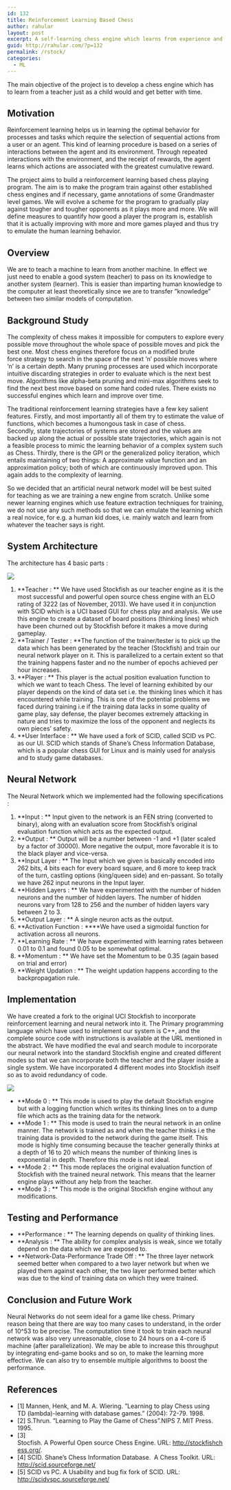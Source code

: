 ```yaml
---
id: 132
title: Reinforcement Learning Based Chess
author: rahular
layout: post
excerpt: A self-learning chess engine which learns from experience and gets better over time. Uses neural networks to modify Stockfish's evaluation algorithm.
guid: http://rahular.com/?p=132
permalink: /rstock/
categories:
  - ML
---
```

The main objective of the project is to develop a chess engine which has to learn from a teacher just as a child would and get better with time.

## Motivation

Reinforcement learning helps us in learning the optimal behavior for processes and tasks which require the selection of sequential actions from a user or an agent. This kind of learning procedure is based on a series of interactions between the agent and its environment. Through repeated interactions with the environment, and the receipt of rewards, the agent learns which actions are associated with the greatest cumulative reward.

The project aims to build a reinforcement learning based chess playing program. The aim is to make the program train against other established chess engines and if necessary, game annotations of some Grandmaster level games. We will evolve a scheme for the program to gradually play against tougher and tougher opponents as it plays more and more. We will define measures to quantify how good a player the program is, establish that it is actually improving with more and more games played and thus try to emulate the human learning behavior.

## Overview

We are to teach a machine to learn from another machine. In effect we just need to enable a good system (teacher) to pass on its knowledge to another system (learner). This is easier than imparting human knowledge to the computer at least theoretically since we are to transfer ”knowledge” between two similar models of computation.

## Background Study

The complexity of chess makes it impossible for computers to explore every possible move throughout the whole space of possible moves and pick the best one. Most chess engines therefore focus on a modified brute force strategy to search in the space of the next ’n’ possible moves where ’n’ is a certain depth. Many pruning processes are used which incorporate intuitive discarding strategies in order to evaluate which is the next best move. Algorithms like alpha-beta pruning and mini-max algorithms seek to find the next best move based on some hard coded rules. There exists no successful engines which learn and improve over time.

The traditional reinforcement learning strategies have a few key salient features. Firstly, and most importantly all of them try to estimate the value of functions, which becomes a humongous task in case of chess. Secondly, state trajectories of systems are stored and the values are backed up along the actual or possible state trajectories, which again is not a feasible process to mimic the learning behavior of a complex system such as Chess. Thirdly, there is the GPI or the generalized policy iteration, which entails maintaining of two things: A approximate value function and an approximation policy; both of which are continuously improved upon. This again adds to the complexity of learning.

So we decided that an artificial neural network model will be best suited for teaching as we are training a new engine from scratch. Unlike some newer learning engines which use feature extraction techniques for training, we do not use any such methods so that we can emulate the learning which a real novice, for e.g. a human kid does, i.e. mainly watch and learn from whatever the teacher says is right.

## System Architecture

The architecture has 4 basic parts :

<img src="../res/SysArch.png" description="" scale="75%" />

  1. **Teacher : ** We have used Stockfish as our teacher engine as it is the most successful and powerful open source chess engine with an ELO rating of 3222 (as of November, 2013). We have used it in conjunction with SCID which is a UCI based GUI for chess play and analysis. We use this engine to create a dataset of board positions (thinking lines) which have been churned out by Stockfish before it makes a move during gameplay.
  2. **Trainer / Tester : **The function of the trainer/tester is to pick up the data which has been generated by the teacher (Stockfish) and train our neural network player on it. This is parallelized to a certain extent so that the training happens faster and no the number of epochs achieved per hour increases.
  3. **Player : ** This player is the actual position evaluation function to which we want to teach Chess. The level of learning exhibited by our player depends on the kind of data set i.e. the thinking lines which it has encountered while training. This is one of the potential problems we faced during training i.e if the training data lacks in some quality of game play, say defense, the player becomes extremely attacking in nature and tries to maximize the loss of the opponent and neglects its own pieces’ safety.
  4. **User Interface : ** We have used a fork of SCID, called SCID vs PC. as our UI. SCID which stands of Shane’s Chess Information Database, which is a popular chess GUI for Linux and is mainly used for analysis and to study game databases.

## Neural Network

The Neural Network which we implemented had the following specifications :

  1. **Input : ** Input given to the network is an FEN string (converted to binary), along with an evaluation score from Stockfish’s original evaluation function which acts as the expected output.
  2. **Output : ** Output will be a number between -1 and +1 (later scaled by a factor of 30000). More negative the output, more favorable it is to the black player and vice-versa.
  3. **Input Layer : ** The Input which we given is basically encoded into 262 bits, 4 bits each for every board square, and 6 more to keep track of the turn, castling options (king/queen side) and en-passant. So totally we have 262 input neurons in the Input layer.
  4. **Hidden Layers : ** We have experimented with the number of hidden neurons and the number of hidden layers. The number of hidden neurons vary from 128 to 256 and the number of hidden layers vary between 2 to 3.
  5. **Output Layer : ** A single neuron acts as the output.
  6. **Activation Function : ****We have used a sigmoidal function for activation across all neurons.
  7. **Learning Rate : ** We have experimented with learning rates between 0.01 to 0.1 and found 0.05 to be somewhat optimal.
  8. **Momentum : ** We have set the Momentum to be 0.35 (again based on trial and error)
  9. **Weight Updation : ** The weight updation happens according to the backpropagation rule.

## Implementation

We have created a fork to the original UCI Stockfish to incorporate reinforcement learning and neural network into it. The Primary programming language which have used to implement our system is C++, and the complete source code with instructions is available at the URL mentioned in the abstract. We have modified the eval and search module to incorporate our neural network into the standard Stockfish engine and created different modes so that we can incorporate both the teacher and the player inside a single system. We have incorporated 4 different modes into Stockfish itself so as to avoid redundancy of code.

<img src="../res/sf_uml.jpg" description="" scale="100%" />

  * **Mode 0 : ** This mode is used to play the default Stockfish engine but with a logging function which writes its thinking lines on to a dump file which acts as the training data for the network.
  * **Mode 1 : ** This mode is used to train the neural network in an online manner. The network is trained as and when the teacher thinks i.e the training data is provided to the network during the game itself. This mode is highly time consuming because the teacher generally thinks at a depth of 16 to 20 which means the number of thinking lines is exponential in depth. Therefore this mode is not ideal.
  * **Mode 2 : ** This mode replaces the original evaluation function of Stockfish with the trained neural network. This means that the learner engine plays without any help from the teacher.
  * **Mode 3 : ** This mode is the original Stockfish engine without any modifications.

## Testing and Performance

  * **Performance : ** The learning depends on quality of thinking lines.
  * **Analysis : ** The ability for complex analysis is weak, since we totally depend on the data which we are exposed to.
  * **Network-Data-Performance Trade Off : ** The three layer network seemed better when compared to a two layer network but when we played them against each other, the two layer performed better which was due to the kind of training data on which they were trained.

## Conclusion and Future Work

Neural Networks do not seem ideal for a game like chess. Primary reason being that there are way too many cases to understand, in the order of 10^53 to be precise. The computation time it took to train each neural network was also very unreasonable, close to 24 hours on a 4-core i5 machine (after parallelization). We may be able to increase this throughput by integrating end-game books and so on, to make the learning more effective. We can also try to ensemble multiple algorithms to boost the performance.

## References

- [1] Mannen, Henk, and M. A. Wiering. ”Learning to play Chess using TD (lambda)-learning with database games.” (2004): 72-79. 1998. 
- [2] S.Thrun. ”Learning to Play the Game of Chess”.NIPS 7. MIT Press. 1995. 
- [3] Stocfish. A Powerful Open source Chess Engine. URL: http://stockfishchess.org/. 
- [4] SCID. Shane’s Chess Information Database.  A Chess Toolkit. URL: http://scid.sourceforge.net/ 
- [5] SCID vs PC. A Usability and bug fix fork of SCID. URL: http://scidvspc.sourceforge.net/
